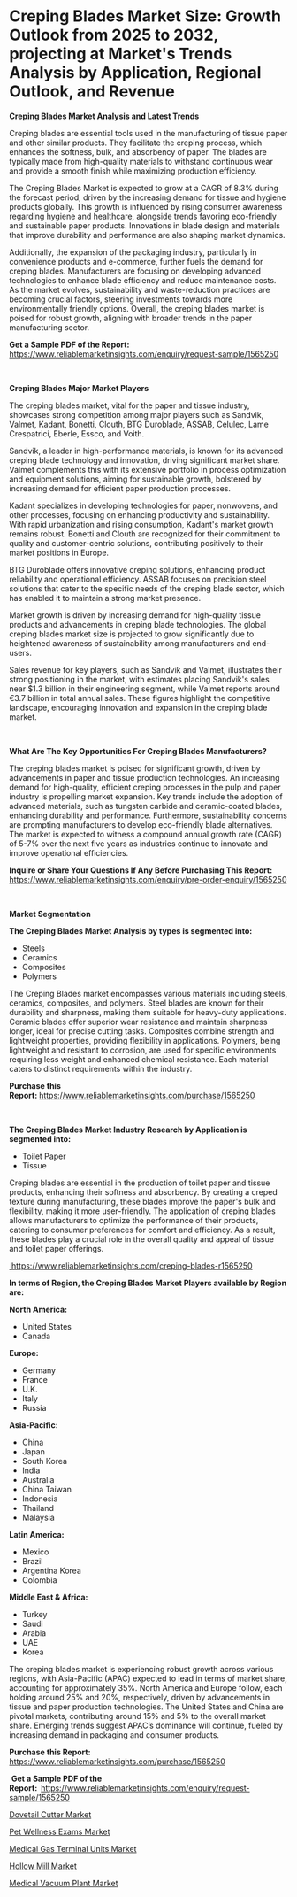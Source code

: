 <p><h1>Creping Blades Market Size: Growth Outlook from 2025 to 2032, projecting at Market's Trends Analysis by Application, Regional Outlook, and Revenue</h1></p><p><strong>Creping Blades Market Analysis and Latest Trends</strong></p>
<p><p>Creping blades are essential tools used in the manufacturing of tissue paper and other similar products. They facilitate the creping process, which enhances the softness, bulk, and absorbency of paper. The blades are typically made from high-quality materials to withstand continuous wear and provide a smooth finish while maximizing production efficiency.</p><p>The Creping Blades Market is expected to grow at a CAGR of 8.3% during the forecast period, driven by the increasing demand for tissue and hygiene products globally. This growth is influenced by rising consumer awareness regarding hygiene and healthcare, alongside trends favoring eco-friendly and sustainable paper products. Innovations in blade design and materials that improve durability and performance are also shaping market dynamics.</p><p>Additionally, the expansion of the packaging industry, particularly in convenience products and e-commerce, further fuels the demand for creping blades. Manufacturers are focusing on developing advanced technologies to enhance blade efficiency and reduce maintenance costs. As the market evolves, sustainability and waste-reduction practices are becoming crucial factors, steering investments towards more environmentally friendly options. Overall, the creping blades market is poised for robust growth, aligning with broader trends in the paper manufacturing sector.</p></p>
<p><strong>Get a Sample PDF of the Report:&nbsp;</strong> <a href="https://www.reliablemarketinsights.com/enquiry/request-sample/1565250?utm_campaign=2609&utm_medium=2&utm_source=Github&utm_content=ia&utm_term=08042025&utm_id=creping-blades">https://www.reliablemarketinsights.com/enquiry/request-sample/1565250</a></p>
<p>&nbsp;</p>
<p><strong>Creping Blades Major Market Players</strong></p>
<p><p>The creping blades market, vital for the paper and tissue industry, showcases strong competition among major players such as Sandvik, Valmet, Kadant, Bonetti, Clouth, BTG Duroblade, ASSAB, Celulec, Lame Crespatrici, Eberle, Essco, and Voith.</p><p>Sandvik, a leader in high-performance materials, is known for its advanced creping blade technology and innovation, driving significant market share. Valmet complements this with its extensive portfolio in process optimization and equipment solutions, aiming for sustainable growth, bolstered by increasing demand for efficient paper production processes.</p><p>Kadant specializes in developing technologies for paper, nonwovens, and other processes, focusing on enhancing productivity and sustainability. With rapid urbanization and rising consumption, Kadant's market growth remains robust. Bonetti and Clouth are recognized for their commitment to quality and customer-centric solutions, contributing positively to their market positions in Europe.</p><p>BTG Duroblade offers innovative creping solutions, enhancing product reliability and operational efficiency. ASSAB focuses on precision steel solutions that cater to the specific needs of the creping blade sector, which has enabled it to maintain a strong market presence.</p><p>Market growth is driven by increasing demand for high-quality tissue products and advancements in creping blade technologies. The global creping blades market size is projected to grow significantly due to heightened awareness of sustainability among manufacturers and end-users.</p><p>Sales revenue for key players, such as Sandvik and Valmet, illustrates their strong positioning in the market, with estimates placing Sandvik's sales near $1.3 billion in their engineering segment, while Valmet reports around €3.7 billion in total annual sales. These figures highlight the competitive landscape, encouraging innovation and expansion in the creping blade market.</p></p>
<p>&nbsp;</p>
<p><strong>What Are The Key Opportunities For Creping Blades Manufacturers?</strong></p>
<p><p>The creping blades market is poised for significant growth, driven by advancements in paper and tissue production technologies. An increasing demand for high-quality, efficient creping processes in the pulp and paper industry is propelling market expansion. Key trends include the adoption of advanced materials, such as tungsten carbide and ceramic-coated blades, enhancing durability and performance. Furthermore, sustainability concerns are prompting manufacturers to develop eco-friendly blade alternatives. The market is expected to witness a compound annual growth rate (CAGR) of 5-7% over the next five years as industries continue to innovate and improve operational efficiencies.</p></p>
<p><strong>Inquire or Share Your Questions If Any Before Purchasing This Report:</strong> <a href="https://www.reliablemarketinsights.com/enquiry/pre-order-enquiry/1565250?utm_campaign=2609&utm_medium=2&utm_source=Github&utm_content=ia&utm_term=08042025&utm_id=creping-blades">https://www.reliablemarketinsights.com/enquiry/pre-order-enquiry/1565250</a></p>
<p>&nbsp;</p>
<p><strong>Market Segmentation</strong></p>
<p><strong>The Creping Blades Market Analysis by types is segmented into:</strong></p>
<p><ul><li>Steels</li><li>Ceramics</li><li>Composites</li><li>Polymers</li></ul></p>
<p><p>The Creping Blades market encompasses various materials including steels, ceramics, composites, and polymers. Steel blades are known for their durability and sharpness, making them suitable for heavy-duty applications. Ceramic blades offer superior wear resistance and maintain sharpness longer, ideal for precise cutting tasks. Composites combine strength and lightweight properties, providing flexibility in applications. Polymers, being lightweight and resistant to corrosion, are used for specific environments requiring less weight and enhanced chemical resistance. Each material caters to distinct requirements within the industry.</p></p>
<p><strong>Purchase this Report:&nbsp;</strong><a href="https://www.reliablemarketinsights.com/purchase/1565250?utm_campaign=2609&utm_medium=2&utm_source=Github&utm_content=ia&utm_term=08042025&utm_id=creping-blades">https://www.reliablemarketinsights.com/purchase/1565250</a></p>
<p>&nbsp;</p>
<p><strong>The Creping Blades Market Industry Research by Application is segmented into:</strong></p>
<p><ul><li>Toilet Paper</li><li>Tissue</li></ul></p>
<p><p>Creping blades are essential in the production of toilet paper and tissue products, enhancing their softness and absorbency. By creating a creped texture during manufacturing, these blades improve the paper's bulk and flexibility, making it more user-friendly. The application of creping blades allows manufacturers to optimize the performance of their products, catering to consumer preferences for comfort and efficiency. As a result, these blades play a crucial role in the overall quality and appeal of tissue and toilet paper offerings.</p></p>
<p><a href="https://www.reliablemarketinsights.com/creping-blades-r1565250?utm_campaign=2609&utm_medium=2&utm_source=Github&utm_content=ia&utm_term=08042025&utm_id=creping-blades">&nbsp;https://www.reliablemarketinsights.com/creping-blades-r1565250</a></p>
<p><strong>In terms of Region, the Creping Blades Market Players available by Region are:</strong></p>
<p>
    <p> <strong> North America: </strong>
        <ul>
            <li>United States</li>
            <li>Canada</li>
        </ul>
        </p> 
    <p> <strong> Europe: </strong>
        <ul>
            <li>Germany</li>
            <li>France</li>
            <li>U.K.</li>
            <li>Italy</li>
            <li>Russia</li>
        </ul>
        </p> 
    <p> <strong> Asia-Pacific: </strong>
        <ul>
            <li>China</li>
            <li>Japan</li>
            <li>South Korea</li>
            <li>India</li>
            <li>Australia</li>
            <li>China Taiwan</li>
            <li>Indonesia</li>
            <li>Thailand</li>
            <li>Malaysia</li>
        </ul>
        </p> 
    <p> <strong> Latin America: </strong>
        <ul>
            <li>Mexico</li>
            <li>Brazil</li>
            <li>Argentina Korea</li>
            <li>Colombia</li>
        </ul>
        </p> 
    <p> <strong> Middle East & Africa: </strong>
        <ul>
            <li>Turkey</li>
            <li>Saudi</li>
            <li>Arabia</li>
            <li>UAE</li>
            <li>Korea</li>
        </ul>
    </p>
    </p>
<p><p>The creping blades market is experiencing robust growth across various regions, with Asia-Pacific (APAC) expected to lead in terms of market share, accounting for approximately 35%. North America and Europe follow, each holding around 25% and 20%, respectively, driven by advancements in tissue and paper production technologies. The United States and China are pivotal markets, contributing around 15% and 5% to the overall market share. Emerging trends suggest APAC’s dominance will continue, fueled by increasing demand in packaging and consumer products.</p></p>
<p><strong>Purchase this Report: </strong><a href="https://www.reliablemarketinsights.com/purchase/1565250?utm_campaign=2609&utm_medium=2&utm_source=Github&utm_content=ia&utm_term=08042025&utm_id=creping-blades">https://www.reliablemarketinsights.com/purchase/1565250</a></p>
<p>&nbsp;<strong>Get a Sample PDF of the Report:&nbsp;&nbsp;</strong><a href="https://www.reliablemarketinsights.com/enquiry/request-sample/1565250?utm_campaign=2609&utm_medium=2&utm_source=Github&utm_content=ia&utm_term=08042025&utm_id=creping-blades">https://www.reliablemarketinsights.com/enquiry/request-sample/1565250</a></p>
<p><strong></strong></p>
<p><p><a href="https://github.com/JakirUddin511/Market-Research-Report-List-2/blob/main/dovetail-cutter-market.md?utm_campaign=2609&utm_medium=2&utm_source=Github&utm_content=ia&utm_term=08042025&utm_id=creping-blades">Dovetail Cutter Market</a></p><p><a href="https://www.linkedin.com/pulse/global-pet-wellness-exams-market-scope-its-rapid-growth-wseve?utm_campaign=2609&utm_medium=2&utm_source=Github&utm_content=ia&utm_term=08042025&utm_id=creping-blades">Pet Wellness Exams Market</a></p><p><a href="https://www.linkedin.com/pulse/medical-gas-terminal-units-market-study-findings-forecast-v07ke?utm_campaign=2609&utm_medium=2&utm_source=Github&utm_content=ia&utm_term=08042025&utm_id=creping-blades">Medical Gas Terminal Units Market</a></p><p><a href="https://github.com/GenaGaines34/Market-Research-Report-List-2/blob/main/hollow-mill-market.md?utm_campaign=2609&utm_medium=2&utm_source=Github&utm_content=ia&utm_term=08042025&utm_id=creping-blades">Hollow Mill Market</a></p><p><a href="https://www.linkedin.com/pulse/examining-medical-vacuum-plant-market-globally-latest-trends-segmentation-thlwe?utm_campaign=2609&utm_medium=2&utm_source=Github&utm_content=ia&utm_term=08042025&utm_id=creping-blades">Medical Vacuum Plant Market</a></p></p>